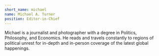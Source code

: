 ```yaml
---
short_name: michael
name: Michael A. Turner
position: Editor-in-Chief
---
```

Michael is a journalist and photographer with a degree in Politics, Philosophy, and Economics. He reads and travels constantly to regions of political unrest for in-depth and in-person coverage of the latest global happenings.